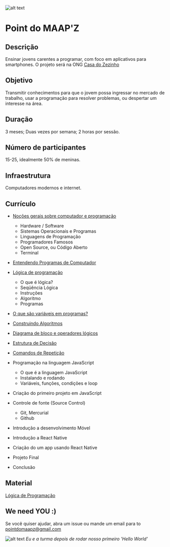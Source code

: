 ![alt text](https://s3.amazonaws.com/opensourceprojects/maapz-logo.png)
# Point do MAAP'Z 

## Descrição
Ensinar jovens carentes a programar, com foco em aplicativos para smartphones. O projeto será na ONG [Casa do Zezinho](http://casadozezinho.org.br)

## Objetivo
Transmitir conhecimentos para que o jovem possa ingressar no mercado de trabalho, usar a programação para resolver problemas, ou despertar um interesse na área. 

## Duração
3 meses; Duas vezes por semana; 2 horas por sessão.

## Número de participantes
15-25, idealmente 50% de meninas.

## Infraestrutura
Computadores modernos e internet.

## Currículo

- [Noções gerais sobre computador e programação](https://drive.google.com/file/d/0B5rJcGaAXTjVcHg2RHVmcDhNcWM/view?usp=sharing)
  - Hardware / Software
  - Sistemas Operacionais e Programas
  - Linguagens de Programação
  - Programadores Famosos
  - Open Source, ou Código Aberto
  - Terminal
  
- [Entendendo Programas de Computador](https://drive.google.com/open?id=0B5rJcGaAXTjVVkphUDJzeVdKOWM)

- [Lógica de programação](https://drive.google.com/file/d/0B5rJcGaAXTjVYTBzYUFUT3BkYUk/view?usp=sharing)
  - O que é lógica?
  - Seqüência Lógica
  - Instruções
  - Algoritmo
  - Programas
  
- [O que são variáveis em programas?](https://drive.google.com/open?id=0B5rJcGaAXTjVR3FjNW5LNzJtY00)

- [Construindo Algoritmos](https://drive.google.com/open?id=0B5rJcGaAXTjVSEJubTY3ZFBHLVU)

- [Diagrama de bloco e operadores lógicos](https://drive.google.com/open?id=0B5rJcGaAXTjVb3dNNkxWWUVxSmM)

- [Estrutura de Decisão](https://drive.google.com/open?id=0B5rJcGaAXTjVSnhFRkhvWWE2RTA)

- [Comandos de Repetição](https://drive.google.com/open?id=0B5rJcGaAXTjVeFVuTzhfS2piamM)

- Programação na linguagem JavaScript
  - O que é a linguagem JavaScript
  - Instalando e rodando
  - Variáveis, funções, condições e loop

- Criação do primeiro projeto em JavaScript 
- Controle de fonte (Source Control)	
  - Git, Mercurial
  - Github		
- Introdução a desenvolvimento Móvel
- Introdução a React Native
- Criação do um app usando React Native 
- Projeto Final 
- Conclusão

## Material

[Lógica de Programação](http://www.inf.ufsc.br/~vania.bogorny/teaching/ine5231/Logica.pdf)


## We need YOU :) 

Se você quiser ajudar, abra um issue ou mande um email para to pointdomaapz@gmail.com

![alt text](https://s3.amazonaws.com/opensourceprojects/IMG_2230.JPG)
*Eu e a turma depois de rodar nosso primeiro 'Hello World'*

